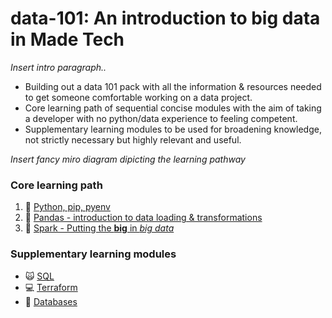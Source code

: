 # data-101: An introduction to big data in Made Tech

*Insert intro paragraph..*
- Building out a data 101 pack with all the information & resources needed to get someone comfortable working on a data project.
- Core learning path of sequential concise modules with the aim of taking a developer with no python/data experience to feeling competent.
- Supplementary learning modules  to be used for broadening knowledge, not strictly necessary but highly relevant and useful.

*Insert fancy miro diagram dipicting the learning pathway*

### Core learning path

1. :snake: [Python, pip, pyenv](modules/core/Python.md)
2. :panda_face: [Pandas - introduction to data loading & transformations](modules/core/Pandas.md) 
3. :sparkler: [Spark - Putting the **big** in *big data*](modules/core/Spark.md)


### Supplementary learning modules

- :scream_cat: [SQL](modules/supplementary/SQL.md)
- :computer: [Terraform](modules/supplementary/Terraform.md)
- :floppy_disk: [Databases](modules/supplementary/Database.md)
